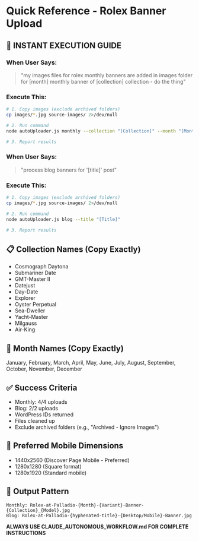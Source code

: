 # Quick Reference - Rolex Banner Upload

## 🚀 INSTANT EXECUTION GUIDE

### When User Says:
> "my images files for rolex monthly banners are added in images folder for [month] monthly banner of [collection] collection - do the thing"

### Execute This:
```bash
# 1. Copy images (exclude archived folders)
cp images/*.jpg source-images/ 2>/dev/null

# 2. Run command  
node autoUploader.js monthly --collection "[Collection]" --month "[Month]"

# 3. Report results
```

### When User Says:
> "process blog banners for '[title]' post"

### Execute This:
```bash
# 1. Copy images (exclude archived folders)
cp images/*.jpg source-images/ 2>/dev/null

# 2. Run command
node autoUploader.js blog --title "[Title]"

# 3. Report results
```

## 📋 Collection Names (Copy Exactly)
- Cosmograph Daytona
- Submariner Date  
- GMT-Master II
- Datejust
- Day-Date
- Explorer
- Oyster Perpetual
- Sea-Dweller
- Yacht-Master
- Milgauss
- Air-King

## 📅 Month Names (Copy Exactly)
January, February, March, April, May, June, July, August, September, October, November, December

## ✅ Success Criteria
- Monthly: 4/4 uploads
- Blog: 2/2 uploads  
- WordPress IDs returned
- Files cleaned up
- Exclude archived folders (e.g., "Archived - Ignore Images")

## 📱 Preferred Mobile Dimensions
- 1440x2560 (Discover Page Mobile - Preferred)
- 1280x1280 (Square format)
- 1280x1920 (Standard mobile)

## 🎯 Output Pattern
```
Monthly: Rolex-at-Palladio-{Month}-{Variant}-Banner-{Collection}_{Model}.jpg
Blog: Rolex-at-Palladio-{hyphenated-title}-{Desktop/Mobile}-Banner.jpg
```

**ALWAYS USE CLAUDE_AUTONOMOUS_WORKFLOW.md FOR COMPLETE INSTRUCTIONS**